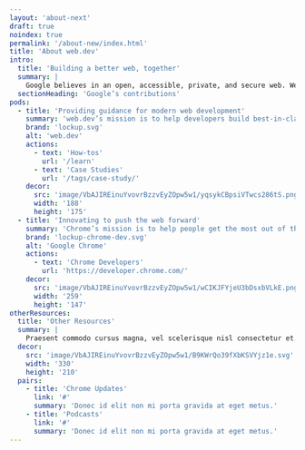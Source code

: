 ```yaml
---
layout: 'about-next'
draft: true
noindex: true
permalink: '/about-new/index.html'
title: 'About web.dev'
intro:
  title: 'Building a better web, together'
  summary: |
    Google believes in an open, accessible, private, and secure web. We want to help developers take advantage of the latest modern technologies to build amazing user experiences for everyone.
  sectionHeading: 'Google’s contributions'
pods:
  - title: 'Providing guidance for modern web development'
    summary: 'web.dev’s mission is to help developers build best-in-class web experiences on any browser.'
    brand: 'lockup.svg'
    alt: 'web.dev'
    actions:
      - text: 'How-tos'
        url: '/learn'
      - text: 'Case Studies'
        url: '/tags/case-study/'
    decor:
      src: 'image/VbAJIREinuYvovrBzzvEyZOpw5w1/yqsykCBpsiVTwcs286tS.png'
      width: '188'
      height: '175'
  - title: 'Innovating to push the web forward'
    summary: 'Chrome’s mission is to help people get the most out of the web by building the most innovative browser possible.'
    brand: 'lockup-chrome-dev.svg'
    alt: 'Google Chrome'
    actions:
      - text: 'Chrome Developers'
        url: 'https://developer.chrome.com/'
    decor:
      src: 'image/VbAJIREinuYvovrBzzvEyZOpw5w1/wCIKJFYjeU3bDsxbVLkE.png'
      width: '259'
      height: '147'
otherResources:
  title: 'Other Resources'
  summary: |
    Praesent commodo cursus magna, vel scelerisque nisl consectetur et. Curabitur blandit tempus porttitor.
  decor:
    src: 'image/VbAJIREinuYvovrBzzvEyZOpw5w1/B9KWrQo39fXbKSVYjz1e.svg'
    width: '330'
    height: '210'
  pairs:
    - title: 'Chrome Updates'
      link: '#'
      summary: 'Donec id elit non mi porta gravida at eget metus.'
    - title: 'Podcasts'
      link: '#'
      summary: 'Donec id elit non mi porta gravida at eget metus.'
---
```

